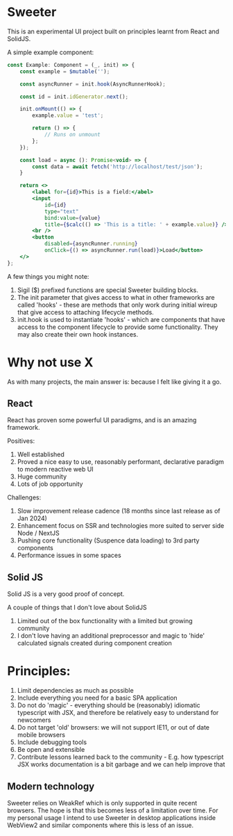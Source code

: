
# Sweeter
This is an experimental UI project built on principles learnt from React and SolidJS.

A simple example component:
```jsx
const Example: Component = (_, init) => {
    const example = $mutable('');

    const asyncRunner = init.hook(AsyncRunnerHook);

    const id = init.idGenerator.next();

    init.onMount(() => {
        example.value = 'test';

        return () => {
            // Runs on unmount
        };
    });

    const load = async (): Promise<void> => {
        const data = await fetch('http://localhost/test/json');
    }

    return <>
        <label for={id}>This is a field:</abel>
        <input 
            id={id} 
            type="text" 
            bind:value={value} 
            title={$calc(() => 'This is a title: ' + example.value)} />
        <br />
        <button 
            disabled={asyncRunner.running} 
            onClick={() => asyncRunner.run(load)}>Load</button>
    </>
};
```

A few things you might note:
1. Sigil ($) prefixed functions are special Sweeter building blocks.
2. The init parameter that gives access to what in other frameworks are called 'hooks' - these are methods that only work during initial wireup that give access to attaching lifecycle methods.
3. init.hook is used to instantiate 'hooks' - which are components that have access to the component lifecycle to provide some functionality. They may also create their own hook instances.

# Why not use X
As with many projects, the main answer is: because I felt like giving it a go.

## React
React has proven some powerful UI paradigms, and is an amazing framework.

Positives:
1. Well established
2. Proved a nice easy to use, reasonably performant, declarative paradigm to modern reactive web UI
3. Huge community
4. Lots of job opportunity

Challenges:
1. Slow improvement release cadence (18 months since last release as of Jan 2024)
2. Enhancement focus on SSR and technologies more suited to server side Node / NextJS
3. Pushing core functionality (Suspence data loading) to 3rd party components
4. Performance issues in some spaces

## Solid JS
Solid JS is a very good proof of concept.

A couple of things that I don't love about SolidJS
1. Limited out of the box functionality with a limited but growing community
2. I don't love having an additional preprocessor and magic to 'hide' calculated signals created during component creation

# Principles:
1. Limit dependencies as much as possible
2. Include everything you need for a basic SPA application
3. Do not do 'magic' - everything should be (reasonably) idiomatic typescript with JSX, and therefore be relatively easy to understand for newcomers
4. Do not target 'old' browsers: we will not support IE11, or out of date mobile browsers
5. Include debugging tools
6. Be open and extensible
7. Contribute lessons learned back to the community - E.g. how typescript JSX works documentation is a bit garbage and we can help improve that

## Modern technology
Sweeter relies on WeakRef which is only supported in quite recent browsers. The hope is that this becomes less of a limitation over time. For my personal usage I intend to use Sweeter in desktop applications inside WebView2 and similar components where this is less of an issue.